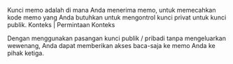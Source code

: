 Kunci memo adalah di mana Anda menerima memo, untuk memecahkan kode memo yang Anda butuhkan untuk mengontrol kunci privat untuk kunci publik. Konteks | Permintaan Konteks

Dengan menggunakan pasangan kunci publik / pribadi tanpa mengeluarkan wewenang, Anda dapat memberikan akses baca-saja ke memo Anda ke pihak ketiga.